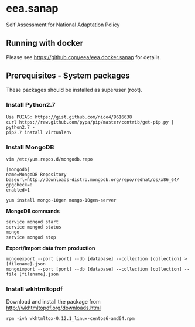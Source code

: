 # eea.sanap


Self Assessment for National Adaptation Policy


## Running with docker

Please see https://github.com/eea/eea.docker.sanap for details.

## Prerequisites - System packages

These packages should be installed as superuser (root).

### Install Python2.7

    Use PUIAS: https://gist.github.com/nico4/9616638
    curl https://raw.github.com/pypa/pip/master/contrib/get-pip.py | python2.7 -
    pip2.7 install virtualenv


### Install MongoDB

    vim /etc/yum.repos.d/mongodb.repo

    [mongodb]
    name=MongoDB Repository
    baseurl=http://downloads-distro.mongodb.org/repo/redhat/os/x86_64/
    gpgcheck=0
    enabled=1

    yum install mongo-10gen mongo-10gen-server

**MongoDB commands**

    service mongod start
    service mongod status
    mongo
    service mongod stop

**Export/import data from production**

    mongoexport --port [port] --db [database] --collection [collection] > [filename].json
    mongoimport --port [port] --db [database] --collection [collection] --file [filename].json

### Install wkhtmltopdf

Download and install the package from http://wkhtmltopdf.org/downloads.html

    rpm -ivh wkhtmltox-0.12.1_linux-centos6-amd64.rpm

